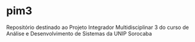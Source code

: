 # pim3
Repositório destinado ao Projeto Integrador Multidisciplinar 3 do curso de Análise e Desenvolvimento de Sistemas da UNIP Sorocaba
